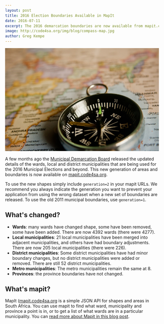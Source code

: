 ```yaml
---
layout: post
title: 2016 Election Boundaries Available in MapIt
date: 2016-07-11
excerpt: The 2016 demarcation boundaries are now available from mapit.code4sa.org.
image: http://code4sa.org/img/blog/compass-map.jpg
author: Greg Kempe
---
```


<img src="/img/blog/compass-map.jpg">

A few months ago the [Municipal Demarcation Board](http://www.demarcation.org.za/site/) released the updated details of the wards, local and district municipalities that are being used for the 2016 Municipal Elections and beyond. This new generation of areas and boundaries is now available on [mapit.code4sa.org](https://mapit.code4sa.org).

To use the new shapes simply include ``generation=2`` in your mapit URLs. We recommend you always indicate the generation you want to prevent your application from using the wrong dataset when a new set of boundaries are released. To use the old 2011 municipal boundaries, use ``generation=1``.

## What's changed?

* **Wards**: many wards have changed shape, some have been removed, some have been added. There are now 4392 wards (there were 4277).
* **Local municipalities**: 21 local municipalities have been merged into adjacent municipalities, and others have had boundary adjustments. There are now 205 local municipalities (there were 226).
* **District municipalities**: Some district municipalities have had minor boundary changes, but no district municipalities were added or removed. There are still 52 district municipalities.
* **Metro municipalities**: The metro municipalities remain the same at 8.
* **Provinces**: the province boundaries have not changed.

## What's mapit?

MapIt ([mapit.code4sa.org](https://mapit.code4sa.org) is a simple JSON API for shapes and areas in South Africa. You can use mapit to find what ward, municipality and province a point is in, or to get a list of what wards are in a particular municipality. You can [read more about Mapit in this blog post](2015/07/25/mapit.html).
